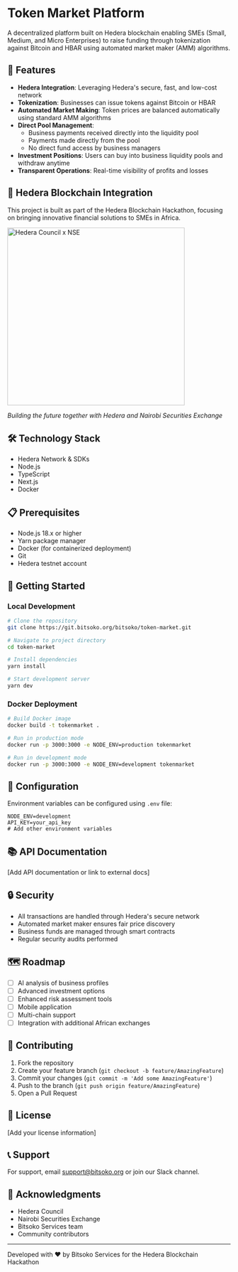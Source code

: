 # Token Market Platform

A decentralized platform built on Hedera blockchain enabling SMEs (Small, Medium, and Micro Enterprises) to raise funding through tokenization against Bitcoin and HBAR using automated market maker (AMM) algorithms.

## 🚀 Features

- **Hedera Integration**: Leveraging Hedera's secure, fast, and low-cost network
- **Tokenization**: Businesses can issue tokens against Bitcoin or HBAR
- **Automated Market Making**: Token prices are balanced automatically using standard AMM algorithms
- **Direct Pool Management**: 
  - Business payments received directly into the liquidity pool
  - Payments made directly from the pool
  - No direct fund access by business managers
- **Investment Positions**: Users can buy into business liquidity pools and withdraw anytime
- **Transparent Operations**: Real-time visibility of profits and losses

## 💫 Hedera Blockchain Integration

This project is built as part of the Hedera Blockchain Hackathon, focusing on bringing innovative financial solutions to SMEs in Africa.

<img src="path_to_hedera_nse_image.png" alt="Hedera Council x NSE" width="400"/>

*Building the future together with Hedera and Nairobi Securities Exchange*

## 🛠️ Technology Stack

- Hedera Network & SDKs
- Node.js
- TypeScript
- Next.js
- Docker

## 📋 Prerequisites

- Node.js 18.x or higher
- Yarn package manager
- Docker (for containerized deployment)
- Git
- Hedera testnet account

## 🚀 Getting Started

### Local Development

```bash
# Clone the repository
git clone https://git.bitsoko.org/bitsoko/token-market.git

# Navigate to project directory
cd token-market

# Install dependencies
yarn install

# Start development server
yarn dev
```

### Docker Deployment

```bash
# Build Docker image
docker build -t tokenmarket .

# Run in production mode
docker run -p 3000:3000 -e NODE_ENV=production tokenmarket

# Run in development mode
docker run -p 3000:3000 -e NODE_ENV=development tokenmarket
```

## 🔧 Configuration

Environment variables can be configured using `.env` file:

```env
NODE_ENV=development
API_KEY=your_api_key
# Add other environment variables
```

## 📚 API Documentation

[Add API documentation or link to external docs]

## 🔒 Security

- All transactions are handled through Hedera's secure network
- Automated market maker ensures fair price discovery
- Business funds are managed through smart contracts
- Regular security audits performed

## 🗺️ Roadmap

- [ ] AI analysis of business profiles
- [ ] Advanced investment options
- [ ] Enhanced risk assessment tools
- [ ] Mobile application
- [ ] Multi-chain support
- [ ] Integration with additional African exchanges

## 🤝 Contributing

1. Fork the repository
2. Create your feature branch (`git checkout -b feature/AmazingFeature`)
3. Commit your changes (`git commit -m 'Add some AmazingFeature'`)
4. Push to the branch (`git push origin feature/AmazingFeature`)
5. Open a Pull Request

## 📄 License

[Add your license information]

## 📞 Support

For support, email support@bitsoko.org or join our Slack channel.

## 🙏 Acknowledgments

- Hedera Council
- Nairobi Securities Exchange
- Bitsoko Services team
- Community contributors

---

Developed with ❤️ by Bitsoko Services for the Hedera Blockchain Hackathon
